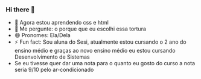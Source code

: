 ### Hi there 👋

<!--
**loisagaymeplays/loisagaymeplays** is a ✨ _special_ ✨ repository because its `README.md` (this file) appears on your GitHub profile.

Here are some ideas to get you started:


-->
- 🌱 Agora estou aprendendo css e html
- 💬 Me pergunte: o porque que eu escolhi essa tortura
- 😄 Pronomes: Ela/Dela
- ⚡ Fun fact: Sou aluna do Sesi, atualmente estou cursando o 2 ano do ensino médio e graças ao novo ensino médio eu estou cursando Desenvolvimento de Sistemas
- Se eu tivesse quer dar uma nota para o quanto eu gosto do curso a nota seria 9/10 pelo ar-condicionado
